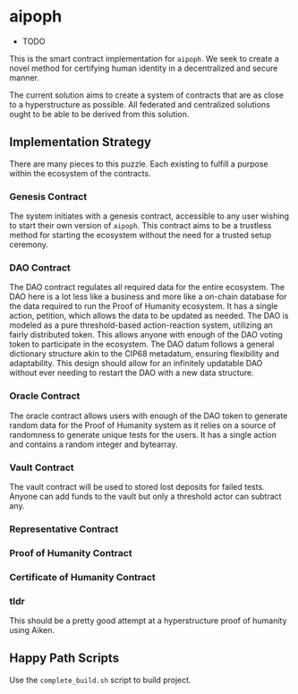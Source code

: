 # aipoph

- TODO

This is the smart contract implementation for `aipoph`. We seek to create a novel method for certifying human identity in a decentralized and secure manner.

The current solution aims to create a system of contracts that are as close to a hyperstructure as possible. All federated and centralized solutions ought to be able to be derived from this solution.


## Implementation Strategy

There are many pieces to this puzzle. Each existing to fulfill a purpose within the ecosystem of the contracts.

### Genesis Contract

The system initiates with a genesis contract, accessible to any user wishing to start their own version of `aipoph`. This contract aims to be a trustless method for starting the ecosystem without the need for a trusted setup ceremony.

### DAO Contract

The DAO contract regulates all required data for the entire ecosystem. The DAO here is a lot less like a business and more like a on-chain database for the data required to run the Proof of Humanity ecosystem. It has a single action, petition, which allows the data to be updated as needed. The DAO is modeled as a pure threshold-based action-reaction system, utilizing an fairly distributed token. This allows anyone with enough of the DAO voting token to participate in the ecosystem. The DAO datum follows a general dictionary structure akin to the CIP68 metadatum, ensuring flexibility and adaptability. This design should allow for an infinitely updatable DAO without ever needing to restart the DAO with a new data structure.

### Oracle Contract

The oracle contract allows users with enough of the DAO token to generate random data for the Proof of Humanity system as it relies on a source of randomness to generate unique tests for the users. It has a single action and contains a random integer and bytearray.

### Vault Contract

The vault contract will be used to stored lost deposits for failed tests. Anyone can add funds to the vault but only a threshold actor can subtract any.

### Representative Contract

### Proof of Humanity Contract

### Certificate of Humanity Contract


### tldr

This should be a pretty good attempt at a hyperstructure proof of humanity using Aiken.

## Happy Path Scripts

Use the `complete_build.sh` script to build project.